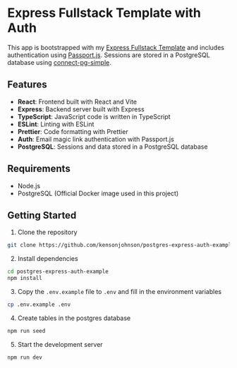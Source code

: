 # Express Fullstack Template with Auth

This app is bootstrapped with my [Express Fullstack Template](https://github.com/kensonjohnson/react-express-vite-template) and includes authentication using [Passport.js](http://www.passportjs.org/).
Sessions are stored in a PostgreSQL database using [connect-pg-simple](https://github.com/voxpelli/node-connect-pg-simple).

## Features

- **React**: Frontend built with React and Vite
- **Express**: Backend server built with Express
- **TypeScript**: JavaScript code is written in TypeScript
- **ESLint**: Linting with ESLint
- **Prettier**: Code formatting with Prettier
- **Auth**: Email magic link authentication with Passport.js
- **PostgreSQL**: Sessions and data stored in a PostgreSQL database

## Requirements

- Node.js
- PostgreSQL (Official Docker image used in this project)

## Getting Started

1. Clone the repository

```bash
git clone https://github.com/kensonjohnson/postgres-express-auth-example.git
```

2. Install dependencies

```bash
cd postgres-express-auth-example
npm install
```

3. Copy the `.env.example` file to `.env` and fill in the environment variables

```bash
cp .env.example .env
```

4. Create tables in the postgres database

```bash
npm run seed
```

5. Start the development server

```bash
npm run dev
```

